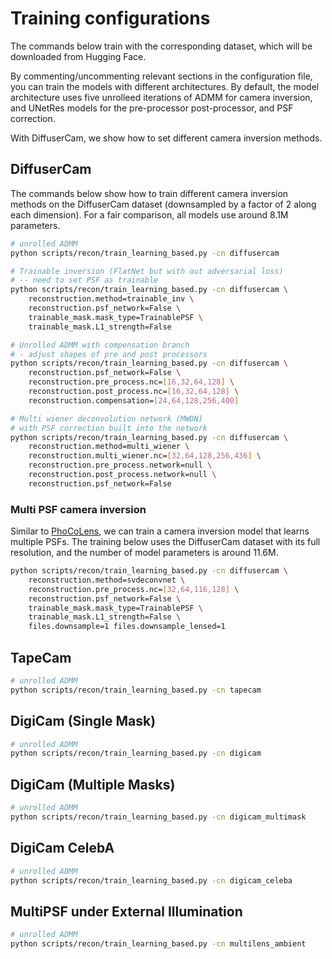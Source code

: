 # Training configurations

The commands below train with the corresponding dataset, which will be downloaded from Hugging Face.

By commenting/uncommenting relevant sections in the configuration file, you can train the models with different architectures. By default, the model architecture uses five unrolleed iterations of ADMM for camera inversion, and UNetRes models for the pre-processor post-processor, and PSF correction.

With DiffuserCam, we show how to set different camera inversion methods.

## DiffuserCam

The commands below show how to train different camera inversion methods on the DiffuserCam dataset (downsampled by a factor of 2 along each dimension). For a fair comparison, all models use around 8.1M parameters.

```bash
# unrolled ADMM
python scripts/recon/train_learning_based.py -cn diffusercam

# Trainable inversion (FlatNet but with out adversarial loss)
# -- need to set PSF as trainable
python scripts/recon/train_learning_based.py -cn diffusercam \
    reconstruction.method=trainable_inv \
    reconstruction.psf_network=False \
    trainable_mask.mask_type=TrainablePSF \
	trainable_mask.L1_strength=False

# Unrolled ADMM with compensation branch
# - adjust shapes of pre and post processors
python scripts/recon/train_learning_based.py -cn diffusercam \
    reconstruction.psf_network=False \
    reconstruction.pre_process.nc=[16,32,64,128] \
    reconstruction.post_process.nc=[16,32,64,128] \
    reconstruction.compensation=[24,64,128,256,400]

# Multi wiener deconvolution network (MWDN) 
# with PSF correction built into the network
python scripts/recon/train_learning_based.py -cn diffusercam \
    reconstruction.method=multi_wiener \
    reconstruction.multi_wiener.nc=[32,64,128,256,436] \
    reconstruction.pre_process.network=null \
    reconstruction.post_process.network=null \
    reconstruction.psf_network=False
```

### Multi PSF camera inversion

Similar to [PhoCoLens](https://phocolens.github.io/), we can train a camera inversion model that learns multiple PSFs. The training below uses the DiffuserCam dataset with its full resolution, and the number of model parameters is around 11.6M.
```bash
python scripts/recon/train_learning_based.py -cn diffusercam \
    reconstruction.method=svdeconvnet \
    reconstruction.pre_process.nc=[32,64,116,128] \
    reconstruction.psf_network=False \
    trainable_mask.mask_type=TrainablePSF \
	trainable_mask.L1_strength=False \
    files.downsample=1 files.downsample_lensed=1
```

## TapeCam

```bash
# unrolled ADMM
python scripts/recon/train_learning_based.py -cn tapecam
```

## DigiCam (Single Mask)

```bash
# unrolled ADMM
python scripts/recon/train_learning_based.py -cn digicam
```

## DigiCam (Multiple Masks)

```bash
# unrolled ADMM
python scripts/recon/train_learning_based.py -cn digicam_multimask
```

## DigiCam CelebA

```bash
# unrolled ADMM
python scripts/recon/train_learning_based.py -cn digicam_celeba
```

## MultiPSF under External Illumination

```bash
# unrolled ADMM
python scripts/recon/train_learning_based.py -cn multilens_ambient
```
